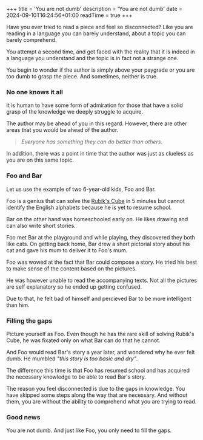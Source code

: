 +++
title = 'You are not dumb'
description = 'You are not dumb'
date = 2024-09-10T16:24:56+01:00
readTime = true
+++

Have you ever tried to read a piece and feel so disconnected? Like you are reading in a language you can barely understand,
about a topic you can barely comprehend.

You attempt a second time, and get faced with the reality that it is indeed in a language you understand and
the topic is in fact not a strange one.

You begin to wonder if the author is simply above your paygrade or you are too dumb to grasp the piece.
And sometimes, neither is true.

### No one knows it all

It is human to have some form of admiration for those that have a solid grasp of the knowledge we deeply struggle to
acquire.

The author may be ahead of you in this regard. However, there are other areas that you would be ahead of the
author.

> _Everyone has something they can do better than others._

In addition, there was a point in time that the author was just as clueless as you are on this same topic.

### Foo and Bar

Let us use the example of two 6-year-old kids, Foo and Bar.

Foo is a genius that can solve the [Rubik's Cube](https://en.wikipedia.org/wiki/Rubik's_Cube) in 5 minutes but cannot
identify the English alphabets because he is yet to resume school.

Bar on the other hand was homeschooled early on. He likes drawing and can also write short stories.

Foo met Bar at the playground and while playing, they discovered they both like cats.
On getting back home, Bar drew a short pictorial story about his cat and gave his mum to deliver it to Foo's mum.

Foo was wowed at the fact that Bar could compose a story. He tried his best to make sense of the content based on the
pictures.

He was however unable to read the accompanying texts. Not all the pictures are self explanatory so he ended up getting
confused.

Due to that, he felt bad of himself and percieved Bar to be more intelligent than him.

### Filling the gaps

Picture yourself as Foo. Even though he has the rare skill of solving Rubik's Cube, he was fixated only on what Bar can
do that he cannot.

And Foo would read Bar's story a year later, and wondered why he ever felt dumb. He mumbled
_"this story is too basic and dry"_.

The difference this time is that Foo has resumed school and has acquired the necessary knowledge to be able to read
Bar's story.

The reason you feel disconnected is due to the gaps in knowledge. You have skipped some steps along the way that are
necessary. And without them, you are without the ability to comprehend what you are trying to read.

### Good news

You are not dumb. And just like Foo, you only need to fill the gaps.
